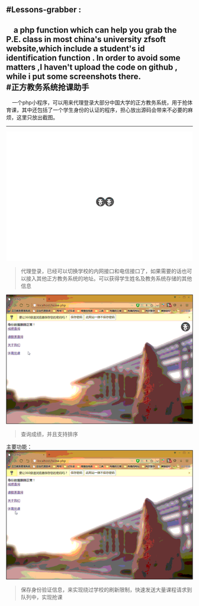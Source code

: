 #Lessons-grabber :
---
&nbsp;&nbsp;&nbsp;&nbsp;a php function which can help you grab the P.E. class in most china's university zfsoft website,which include a student's id identification function . In order to avoid some matters ,I haven't upload the code on github , while i put some screenshots there. 	
#正方教务系统抢课助手
---
&nbsp;&nbsp;&nbsp;&nbsp;一个php小程序，可以用来代理登录大部分中国大学的正方教务系统，用于抢体育课，其中还包括了一个学生身份的认证的程序，担心放出源码会带来不必要的麻烦，这里只放出截图。

---
![login][1]

>代理登录，已经可以切换学校的内网接口和电信接口了，如果需要的话也可以接入其他正方教务系统的地址。可以获得学生姓名及教务系统存储的其他信息

![check-score][2]

>查询成绩，并且支持排序

主要功能：
![get-PE][3]

>保存身份验证信息，来实现绕过学校的刷新限制，快速发送大量课程请求到队列中，实现抢课

  [1]: login.gif
  [2]: checkscore.gif
  [3]: getPE.gif